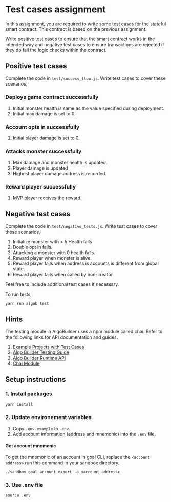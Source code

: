 # Test cases assignment
In this assignment, you are required to write some test cases for the stateful smart contract. This contract is based on the previous assignment.

Write positive test cases to ensure that the smart contract works in the intended way and negative test cases to ensure transactions are rejected if they do fail the logic checks within the contract.

## Positive test cases
Complete the code in `test/success_flow.js`. Write test cases to cover these scenarios,

### Deploys game contract successfully 
1. Initial monster health is same as the value specified during deployment.
2. Initial max damage is set to 0.

### Account opts in successfully
1. Initial player damage is set to 0.

### Attacks monster successfully
1. Max damage and monster health is updated.
2. Player damage is updated
3. Highest player damage address is recorded.

### Reward player successfully
1. MVP player receives the reward.

## Negative test cases
Complete the code in `test/negative_tests.js`. Write test cases to cover these scenarios,

1. Initialize monster with < 5 Health fails.
2. Double opt in fails.
3. Attacking a monster with 0 health fails.
4. Reward player when monster is alive.
5. Reward player fails when address is accounts is different from global state.
6. Reward player fails when called by non-creator

Feel free to include additional test cases if necessary.

To run tests,
```
yarn run algob test
```

## Hints
The testing module in AlgoBuilder uses a npm module called chai. Refer to the following links for API documentation and guides.

1. [Example Projects with Test Cases](https://github.com/scale-it/algo-builder/tree/master/examples)
2. [Algo Builder Testing Guide](https://algobuilder.dev/guide/testing-teal.html)
3. [Algo Builder Runtime API](https://algobuilder.dev/api/runtime/)
4. [Chai Module](https://www.chaijs.com/api/)

## Setup instructions

### 1. Install packages
```
yarn install
```

### 2. Update environement variables
1. Copy `.env.example` to `.env`.
2. Add account information (address and mnemonic) into the `.env` file.

#### Get account mnemonic
To get the mnemonic of an account in goal CLI, replace the `<account address>` run this command in your sandbox directory.
```
./sandbox goal account export -a <account address>
```

### 3. Use .env file
```
source .env
```
